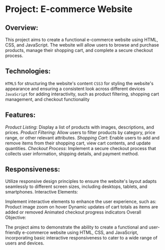# Project: E-commerce Website

## Overview:

This project aims to create a functional e-commerce website using HTML, CSS, and JavaScript. The website will allow users to browse and purchase products, manage their shopping cart, and complete a secure checkout process.

## Technologies:

`HTML5` for structuring the website's content
`CSS3` for styling the website's appearance and ensuring a consistent look across different devices
`JavaScript` for adding interactivity, such as product filtering, shopping cart management, and checkout functionality

## Features:

*Product Listing*: Display a list of products with images, descriptions, and prices.
*Product Filtering*: Allow users to filter products by category, price range, or other relevant attributes.
*Shopping Cart*: Enable users to add and remove items from their shopping cart, view cart contents, and update quantities.
*Checkout Process*: Implement a secure checkout process that collects user information, shipping details, and payment method.

## Responsiveness:

Utilize responsive design principles to ensure the website's layout adapts seamlessly to different screen sizes, including desktops, tablets, and smartphones.
Interactive Elements:

Implement interactive elements to enhance the user experience, such as:
Product image zoom on hover
Dynamic updates of cart totals as items are added or removed
Animated checkout progress indicators
Overall Objective:

The project aims to demonstrate the ability to create a functional and user-friendly e-commerce website using HTML, CSS, and JavaScript, incorporating basic interactive responsiveness to cater to a wide range of users and devices.
